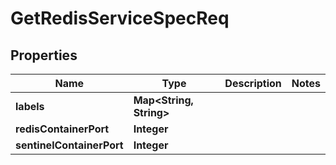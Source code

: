 

# GetRedisServiceSpecReq


## Properties

Name | Type | Description | Notes
------------ | ------------- | ------------- | -------------
**labels** | **Map&lt;String, String&gt;** |  | 
**redisContainerPort** | **Integer** |  | 
**sentinelContainerPort** | **Integer** |  | 



